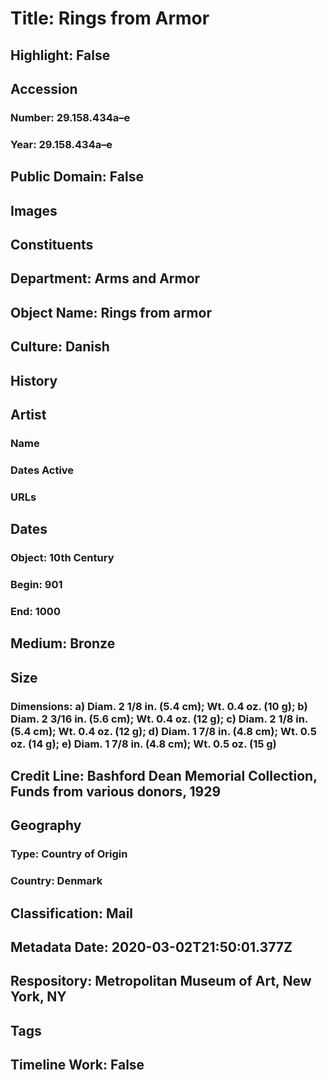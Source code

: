 # Title: Rings from Armor
## Highlight: False
## Accession
### Number: 29.158.434a–e
### Year: 29.158.434a–e
## Public Domain: False
## Images
## Constituents
## Department: Arms and Armor
## Object Name: Rings from armor
## Culture: Danish
## History
## Artist
### Name
### Dates Active
### URLs
## Dates
### Object: 10th Century
### Begin: 901
### End: 1000
## Medium: Bronze
## Size
### Dimensions: a) Diam. 2 1/8 in. (5.4 cm); Wt. 0.4 oz. (10 g); b) Diam. 2 3/16 in. (5.6 cm); Wt. 0.4 oz. (12 g); c) Diam. 2 1/8 in. (5.4 cm); Wt. 0.4 oz. (12 g); d) Diam. 1 7/8 in. (4.8 cm); Wt. 0.5 oz. (14 g); e) Diam. 1 7/8 in. (4.8 cm); Wt. 0.5 oz. (15 g)
## Credit Line: Bashford Dean Memorial Collection, Funds from various donors, 1929
## Geography
### Type: Country of Origin
### Country: Denmark
## Classification: Mail
## Metadata Date: 2020-03-02T21:50:01.377Z
## Respository: Metropolitan Museum of Art, New York, NY
## Tags
## Timeline Work: False